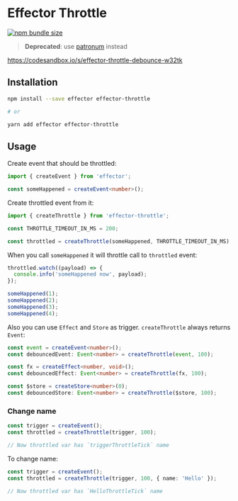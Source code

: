 # Effector Throttle

[![npm bundle size](https://img.shields.io/bundlephobia/min/effector-throttle)](https://bundlephobia.com/result?p=effector-throttle)

> **Deprecated**: use [patronum](https://github.com/sergeysova/patronum) instead

https://codesandbox.io/s/effector-throttle-debounce-w32tk

## Installation

```bash
npm install --save effector effector-throttle

# or

yarn add effector effector-throttle
```

## Usage

Create event that should be throttled:

```ts
import { createEvent } from 'effector';

const someHappened = createEvent<number>();
```

Create throttled event from it:

```ts
import { createThrottle } from 'effector-throttle';

const THROTTLE_TIMEOUT_IN_MS = 200;

const throttled = createThrottle(someHappened, THROTTLE_TIMEOUT_IN_MS);
```

When you call `someHappened` it will throttle call to `throttled` event:

```ts
throttled.watch((payload) => {
  console.info('someHappened now', payload);
});

someHappened(1);
someHappened(2);
someHappened(3);
someHappened(4);
```

Also you can use `Effect` and `Store` as trigger. `createThrottle` always returns `Event`:

```ts
const event = createEvent<number>();
const debouncedEvent: Event<number> = createThrottle(event, 100);

const fx = createEffect<number, void>();
const debouncedEffect: Event<number> = createThrottle(fx, 100);

const $store = createStore<number>(0);
const debouncedStore: Event<number> = createThrottle($store, 100);
```

### Change name

```ts
const trigger = createEvent();
const throttled = createThrottle(trigger, 100);

// Now throttled var has `triggerThrottleTick` name
```

To change name:

```ts
const trigger = createEvent();
const throttled = createThrottle(trigger, 100, { name: 'Hello' });

// Now throttled var has `HelloThrottleTick` name
```
